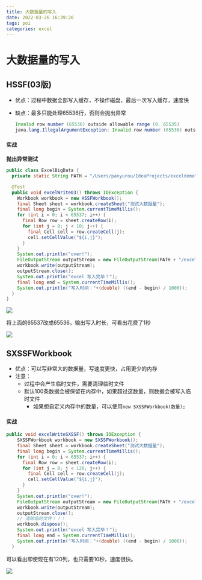 ```yaml
---
title: 大数据量的写入
date: 2022-03-26 16:39:20
tags: poi
categories: excel
---
```


# 大数据量的写入

## HSSF(03版)

- 优点：过程中数据全部写入缓存，不操作磁盘，最后一次写入缓存，速度快

- 缺点：最多只能处理65536行，否则会抛出异常

  ```java
  Invalid row number (65536) outside allowable range (0..65535)
  java.lang.IllegalArgumentException: Invalid row number (65536) outside allowable range (0..65535)
  ```

#### 实战

**抛出异常测试**

```java
public class ExcelBigData {
  private static String PATH = "/Users/panyurou/IdeaProjects/exceldemo";

  @Test
  public void excelWrite03() throws IOException {
    Workbook workbook = new HSSFWorkbook();
    final Sheet sheet = workbook.createSheet("测试大数据量");
    final long begin = System.currentTimeMillis();
    for (int i = 0; i < 65537; i++) {
      final Row row = sheet.createRow(i);
      for (int j = 0; j < 10; j++) {
        final Cell cell = row.createCell(j);
        cell.setCellValue("${i,j}");
      }
    }
    System.out.println("over!");
    FileOutputStream outputStream = new FileOutputStream(PATH + "/excel大数据写入01.xls");
    workbook.write(outputStream);
    outputStream.close();
    System.out.println("excel 写入完毕！");
    final long end = System.currentTimeMillis();
    System.out.println("写入时间："+(double) ((end - begin) / 1000));
  }
}
```

![](https://tva1.sinaimg.cn/large/e6c9d24ely1h0gq3hs5kyj22520hq44v.jpg)

将上面的65537改成65536，输出写入时长，可看出花费了1秒

![](https://tva1.sinaimg.cn/large/e6c9d24ely1h0gq6x1kfuj21720a6dgq.jpg)

## SXSSFWorkbook

- 优点：可以写非常大的数据量，写速度更快，占用更少的内存
- 注意：
  - 过程中会产生临时文件，需要清理临时文件
  - 默认100条数据会被保留在内存中，如果超过这数量，则数据会被写入临时文件
    - 如果想自定义内存中的数量，可以使用`new SXSSFWorkbook(数量);`

#### 实战

```java
public void excelWriteSXSSF() throws IOException {
    SXSSFWorkbook workbook = new SXSSFWorkbook();
    final Sheet sheet = workbook.createSheet("测试大数据量");
    final long begin = System.currentTimeMillis();
    for (int i = 0; i < 65537; i++) {
      final Row row = sheet.createRow(i);
      for (int j = 0; j < 120; j++) {
        final Cell cell = row.createCell(j);
        cell.setCellValue("${i,j}");
      }
    }
    System.out.println("over!");
    FileOutputStream outputStream = new FileOutputStream(PATH + "/excel大数据写入09s.xlsx");
    workbook.write(outputStream);
    outputStream.close();
    // 清除临时文件！！！
    workbook.dispose();
    System.out.println("excel 写入完毕！");
    final long end = System.currentTimeMillis();
    System.out.println("写入时间："+(double) ((end - begin) / 1000));
  }
```

可以看出即使现在有120列，也只需要10秒，速度很快。

![](https://tva1.sinaimg.cn/large/e6c9d24ely1h0nlyeermoj211409wgme.jpg)
